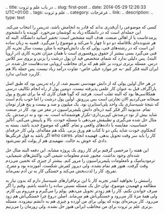 .. title: در باب علم و ثروت
.. slug: first-post
.. date: 2014-05-29 12:26:33 UTC+01:00
.. tags: علم و ثروت
.. category: غرغرجات
.. link: 
.. description: 
.. type: text

کسی که موضوعی را آن‌قدری نداند که قادر به انجامش باشد، تدریس را انتخاب می‌کند. این جمله‌ای است که در دانشگاه زیاد به گوشمان می‌خورد. گوینده یا دانشجوی پرمدعاست یا از اهالی صنعت. هدف البته مشخص است: تحقیر اساتید دانشگاه. البته که هر شنونده‌ای بلافاصله دو دو تا چهار تا  می‌کند و موضوع را می‌گیرد. قضیه به زبان ساده این است که در رشته‌های فنی، پولی که یک دانش‌آموخته با مثلن بیست سال تجربه کار فنی می‌گیرد بسی بیشتر از حقوق پروفسوری است با همان میزان تجربه کاری (در اروپا البته). پس دلیلی ندارد که شمای متخصص قید آن پول درشت را بزنی و بروی سر کلاس درس. مسئله برتری ثروت بر علم هم که برای مخاطب اروپایی مدت‌هاست حل شده. در ایران البته فکر کنم -به جز موارد خیلی خاص- تفاوت درآمد زیاد نیست. پس جمله بالا هم کاربرد چندانی ندارد.

در هر حال اولین پولی که از دانش مهندسی نصیبم شد، از راه تدریس بود که طبق اصل پاراگراف قبل به عنوان کار علمی پذیرفته نیست. دومین پول از راه انجام تکالیف درسی همکلاسی‌ها بود که البته تقلب است. هرچند که گویا همان کاری که ما برای تفریح و پول صبحانه می‌کردیم الان تجارتی است بس پررونق. اولین پول درشت را اما خوب یادم است که نتیجهٔ شبیه‌سازی یک واحد پلی‌استایرن بود. یک میلیون و صد و بیست و پنج هزار تومان تمام. مدیونید اگر فکر کنید ذره‌ای دانش پلیمریزاسیون در مغز من بود. کار در صنعت شاید بیش از نود درصدش کپی‌برداری-تکرارِ هوشمندانه است. نه، نود و نه درصدش. یک مثال حل شده می‌گیری و تطبیقش می‌دهی با مسئله خودت. بالا و پایینش می‌کنی. آنالیز حساسیت. مقایسه با داده‌های واقعی و تمام. گاهی که موضوع جدید باشد، بسته به کنجکاوی خودت شاید یکی دو تا کتاب هم ورق بزنی. بلکه هم مقاله‌ای. ولی کار حرفه‌ای اگر باشد به قول فرنگی‌ها who cares. کار را باید سر وقت تحویل بدهی. فهمیده انجام دادی که خوش به حالت. نفهمیدی هم از پولت کم نمی‌شود.

این هفته را مرخصی گرفتم برای کار روی یک پروژه مشابه. این دفعه البته مثال حل شده‌ای وجود نداشت. مجبور شدم معلومات شیمی آلی، واکنش‌های شیمیایی، ترمودینامیک و نامعلومات پلیمریزاسیون را مرور کنم. بیشتر از چیزی که تخمین می‌زدم وقت گرفت. هنوز هم تمام نشده. ولی دیروز کمرش شکست. آموزنده بود و مفرح. تفریح، کار را لذت‌بخش می‌کند و خستگی کار به تن آدم نمی‌ماند.

راستش را بخواهید آنقدر تجربه کار با این نرم‌افزارهای شبیه‌ساز دارم که بدون نیاز به مطالعه و فهمیدن موضوع، توان حل یک مسئله نسبتن ساده را داشته باشم. وقتم را اگر صرف خواندن نکنم، کار را هم زودتر تحویل می‌دهم. پولم را می‌گیرم و می‌روم پی کارم. ولی همهٔ مزهٔ کار می‌رود و خستگی‌اش هم می‌ماند. اصلن دروغ چرا خستگی‌اش هم زود می‌رود. کار بی‌مزه‌ای بوده که پولی برای من آورده و چیزی هم به دانشم نیفزوده. مسئله برتری علم بر ثروت برای من مخاطب ایرانی هنوز حل نشده. ولی زورمان را می‌زنیم.

